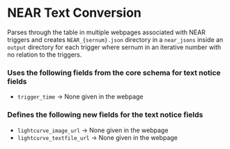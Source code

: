 # NEAR Text Conversion

Parses through the table in multiple webpages associated with NEAR triggers and creates `NEAR_{sernum}.json` directory in a `near_jsons` inside an `output` directory for each trigger where sernum in an iterative number with no relation to the triggers.

### Uses the following fields from the core schema for text notice fields
- `trigger_time` &#8594; None given in the webpage

### Defines the following new fields for the text notice fields
- `lightcurve_image_url` &#8594; None given in the webpage
- `lightcurve_textfile_url` &#8594; None given in the webpage
